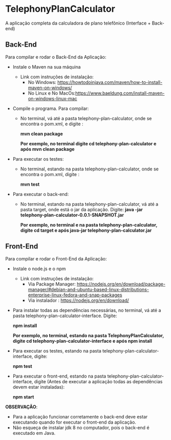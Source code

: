 # TelephonyPlanCalculator
A aplicação completa da calculadora de plano telefônico (Interface + Back-end)

## Back-End
Para compilar e rodar o Back-End da Aplicação:
* Instale o Maven na sua máquina
  * Link com instruções de instalação:
    * No Windows: https://howtodoinjava.com/maven/how-to-install-maven-on-windows/
    * No Linux e No MacOs:https://www.baeldung.com/install-maven-on-windows-linux-mac
* Compile o programa. Para compilar:
  * No terminal, vá até a pasta telephony-plan-calculator, onde se encontra o pom.xml, e digite : 
    
    **mvn clean package**
    
    **Por exemplo, no terminal digite cd telephony-plan-calculator e após mvn clean package**
    
* Para executar os testes:
  * No terminal, estando na pasta telephony-plan-calculator, onde se encontra o pom.xml, digite : 
  
    **mvn test**

* Para executar o back-end:
  * No terminal, estando na pasta telephony-plan-calculator, vá até a pasta target, onde está o jar da aplicação. Digite:
    **java -jar telephony-plan-calculator-0.0.1-SNAPSHOT.jar**
    
    **Por exemplo, no terminal e na pasta telephony-plan-calculator, digite cd target e após java-jar telephony-plan-calculator.jar**
    
## Front-End
Para compilar e rodar o Front-End da Aplicação:
* Instale o node.js e o npm
  * Link com instruções de instalação:
    * Via Package Manager: https://nodejs.org/en/download/package-manager/#debian-and-ubuntu-based-linux-distributions-enterprise-linux-fedora-and-snap-packages
    * Via instalador : https://nodejs.org/en/download/
* Para instalar todas as dependências necessárias, no terminal, vá até a pasta telephony-plan-calculator-interface. Digite:

  **npm install**
  
  **Por exemplo, no terminal, estando na pasta TelephonyPlanCalculator, digite cd telephony-plan-calculator-interface e após npm install**
  
* Para executar os testes, estando na pasta telephony-plan-calculator-interface, digite:

  **npm test**
  
* Para executar o front-end, estando na pasta telephony-plan-calculator-interface, digite (Antes de executar a aplicação todas as  dependências devem estar instaladas):

  **npm start**
  
**OBSERVAÇÃO**: 
* Para a aplicação funcionar corretamente o back-end deve estar executando quando for executar o front-end da aplicação.
* Não esqueça de instalar jdk 8 no computador, pois o back-end é executado em Java.
